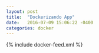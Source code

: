 ```yaml
---
layout: post
title:  "Dockerizando App"
date:   2016-07-09 15:06:22 -0400
categories: docker
---
```

{% include docker-feed.xml  %}
